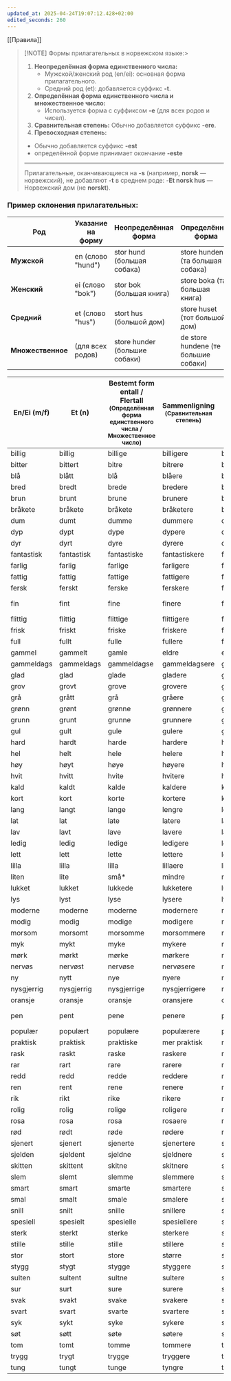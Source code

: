 ```yaml
---
updated_at: 2025-04-24T19:07:12.428+02:00
edited_seconds: 260
---
```


[[Правила]]

> [!NOTE]  Формы прилагательных в норвежском языке:> 
> 1. **Неопределённая форма единственного числа:**
>     - Мужской/женский род (en/ei): основная форма прилагательного.
>     - Средний род (et): добавляется суффикс **-t**.
> 2. **Определённая форма единственного числа и множественное число:**
>     - Используется форма с суффиксом **-e** (для всех родов и чисел).
> 3. **Сравнительная степень:** Обычно добавляется суффикс **-ere**.
> 4. **Превосходная степень:** 
> 	- Обычно добавляется суффикс **-est** 
> 	- определённой форме принимает окончание **-este**
> ***
>  Прилагательные, оканчивающиеся на **-s** (например, **norsk** — норвежский), не добавляют **-t** в среднем роде:
> 	 -**Et norsk hus** — Норвежский дом (не **norskt**).


### Пример склонения прилагательных:

|Род|Указание на форму|Неопределённая форма|Определённая форма|
|---|---|---|---|
|**Мужской**|en (слово "hund")|stor hund (большая собака)|store hunden (та большая собака)|
|**Женский**|ei (слово "bok")|stor bok (большая книга)|store boka (та большая книга)|
|**Средний**|et (слово "hus")|stort hus (большой дом)|store huset (тот большой дом)|
|**Множественное**|(для всех родов)|store hunder (большие собаки)|de store hundene (те большие собаки)|


| En/Ei (m/f) | Et (n)     | Bestemt form entall / Flertall <sub>(Определённая форма единственного числа / Множественное число)</sub> | Sammenligning <sub>(Сравнительная степень)</sub> | Superlativ <sub>(Превосходная степень)</sub> | Перевод            |
| ----------- | ---------- | -------------------------------------------------------------------------------------------------------- | ------------------------------------------------ | -------------------------------------------- | ------------------ |
| billig      | billig     | billige                                                                                                  | billigere                                        | billigst                                     | дешёвый            |
| bitter      | bittert    | bitre                                                                                                    | bitrere                                          | bitrest                                      | горький            |
| blå         | blått      | blå                                                                                                      | blåere                                           | blåest                                       | синий              |
| bred        | bredt      | brede                                                                                                    | bredere                                          | bredest                                      | широкий            |
| brun        | brunt      | brune                                                                                                    | brunere                                          | brunest                                      | коричневый         |
| bråkete     | bråkete    | bråkete                                                                                                  | bråketere                                        | bråketest                                    | шумный             |
| dum         | dumt       | dumme                                                                                                    | dummere                                          | dummest                                      | глупый             |
| dyp         | dypt       | dype                                                                                                     | dypere                                           | dypest                                       | глубокий           |
| dyr         | dyrt       | dyre                                                                                                     | dyrere                                           | dyrest                                       | дорогой            |
| fantastisk  | fantastisk | fantastiske                                                                                              | fantastiskere                                    | fantastiskst                                 | фантастический     |
| farlig      | farlig     | farlige                                                                                                  | farligere                                        | farligst                                     | опасный            |
| fattig      | fattig     | fattige                                                                                                  | fattigere                                        | fattigst                                     | бедный             |
| fersk       | ferskt     | ferske                                                                                                   | ferskere                                         | ferskest                                     | свежий             |
| fin         | fint       | fine                                                                                                     | finere                                           | finest                                       | хороший, красивый  |
| flittig     | flittig    | flittige                                                                                                 | flittigere                                       | flittigst                                    | трудолюбивый       |
| frisk       | friskt     | friske                                                                                                   | friskere                                         | friskest                                     | здоровый           |
| full        | fullt      | fulle                                                                                                    | fullere                                          | fullest                                      | полный             |
| gammel      | gammelt    | gamle                                                                                                    | eldre                                            | eldst                                        | старый             |
| gammeldags  | gammeldags | gammeldagse                                                                                              | gammeldagsere                                    | gammeldagsest                                | старомодный        |
| glad        | glad       | glade                                                                                                    | gladere                                          | gladest                                      | счастливый         |
| grov        | grovt      | grove                                                                                                    | grovere                                          | grovest                                      | грубый             |
| grå         | grått      | grå                                                                                                      | gråere                                           | gråest                                       | серый              |
| grønn       | grønt      | grønne                                                                                                   | grønnere                                         | grønnest                                     | зелёный            |
| grunn       | grunt      | grunne                                                                                                   | grunnere                                         | grunnest                                     | мелкий             |
| gul         | gult       | gule                                                                                                     | gulere                                           | gulest                                       | жёлтый             |
| hard        | hardt      | harde                                                                                                    | hardere                                          | hardest                                      | твёрдый            |
| hel         | helt       | hele                                                                                                     | helere                                           | helest                                       | целый              |
| høy         | høyt       | høye                                                                                                     | høyere                                           | høyest                                       | высокий            |
| hvit        | hvitt      | hvite                                                                                                    | hvitere                                          | hvitest                                      | белый              |
| kald        | kaldt      | kalde                                                                                                    | kaldere                                          | kaldest                                      | холодный           |
| kort        | kort       | korte                                                                                                    | kortere                                          | kortest                                      | короткий           |
| lang        | langt      | lange                                                                                                    | lengre                                           | lengst                                       | длинный            |
| lat         | lat        | late                                                                                                     | latere                                           | latest                                       | ленивый            |
| lav         | lavt       | lave                                                                                                     | lavere                                           | lavest                                       | низкий             |
| ledig       | ledig      | ledige                                                                                                   | ledigere                                         | ledigst                                      | свободный          |
| lett        | lett       | lette                                                                                                    | lettere                                          | lettest                                      | лёгкий             |
| lilla       | lilla      | lilla                                                                                                    | lillaere                                         | lillaest                                     | фиолетовый         |
| liten       | lite       | små*                                                                                                     | mindre                                           | minst                                        | маленький          |
| lukket      | lukket     | lukkede                                                                                                  | lukketere                                        | lukketest                                    | закрытый           |
| lys         | lyst       | lyse                                                                                                     | lysere                                           | lysest                                       | светлый            |
| moderne     | moderne    | moderne                                                                                                  | modernere                                        | modernest                                    | современный        |
| modig       | modig      | modige                                                                                                   | modigere                                         | modigst                                      | смелый             |
| morsom      | morsomt    | morsomme                                                                                                 | morsommere                                       | morsomst                                     | весёлый            |
| myk         | mykt       | myke                                                                                                     | mykere                                           | mykest                                       | мягкий             |
| mørk        | mørkt      | mørke                                                                                                    | mørkere                                          | mørkest                                      | тёмный             |
| nervøs      | nervøst    | nervøse                                                                                                  | nervøsere                                        | nervøsest                                    | нервный            |
| ny          | nytt       | nye                                                                                                      | nyere                                            | nyest                                        | новый              |
| nysgjerrig  | nysgjerrig | nysgjerrige                                                                                              | nysgjerrigere                                    | nysgjerrigst                                 | любопытный         |
| oransje     | oransje    | oransje                                                                                                  | oransjere                                        | oransjest                                    | оранжевый          |
| pen         | pent       | pene                                                                                                     | penere                                           | penest                                       | красивый (о людях) |
| populær     | populært   | populære                                                                                                 | populærere                                       | populærest                                   | популярный         |
| praktisk    | praktisk   | praktiske                                                                                                | mer praktisk                                     | mest praktisk                                | практичный         |
| rask        | raskt      | raske                                                                                                    | raskere                                          | raskest                                      | быстрый            |
| rar         | rart       | rare                                                                                                     | rarere                                           | rarest                                       | странный           |
| redd        | redd       | redde                                                                                                    | reddere                                          | reddest                                      | испуганный         |
| ren         | rent       | rene                                                                                                     | renere                                           | renest                                       | чистый             |
| rik         | rikt       | rike                                                                                                     | rikere                                           | rikest                                       | богатый            |
| rolig       | rolig      | rolige                                                                                                   | roligere                                         | roligst                                      | спокойный          |
| rosa        | rosa       | rosa                                                                                                     | rosaere                                          | rosaest                                      | розовый            |
| rød         | rødt       | røde                                                                                                     | rødere                                           | rødest                                       | красный            |
| sjenert     | sjenert    | sjenerte                                                                                                 | sjenertere                                       | sjenertest                                   | застенчивый        |
| sjelden     | sjeldent   | sjeldne                                                                                                  | sjeldnere                                        | sjeldnest                                    | редкий             |
| skitten     | skittent   | skitne                                                                                                   | skitnere                                         | skitnest                                     | грязный            |
| slem        | slemt      | slemme                                                                                                   | slemmere                                         | slemmest                                     | злой               |
| smart       | smart      | smarte                                                                                                   | smartere                                         | smartest                                     | умный              |
| smal        | smalt      | smale                                                                                                    | smalere                                          | smalest                                      | узкий              |
| snill       | snilt      | snille                                                                                                   | snillere                                         | snillest                                     | добрый             |
| spesiell    | spesielt   | spesielle                                                                                                | spesiellere                                      | spesiellst                                   | особенный          |
| sterk       | sterkt     | sterke                                                                                                   | sterkere                                         | sterkest                                     | сильный            |
| stille      | stille     | stille                                                                                                   | stillere                                         | stillest                                     | тихий              |
| stor        | stort      | store                                                                                                    | større                                           | størst                                       | большой            |
| stygg       | stygt      | stygge                                                                                                   | styggere                                         | styggest                                     | уродливый          |
| sulten      | sultent    | sultne                                                                                                   | sultere                                          | sultest                                      | голодный           |
| sur         | surt       | sure                                                                                                     | surere                                           | surest                                       | кислый             |
| svak        | svakt      | svake                                                                                                    | svakere                                          | svakest                                      | слабый             |
| svart       | svart      | svarte                                                                                                   | svartere                                         | svartest                                     | чёрный             |
| syk         | sykt       | syke                                                                                                     | sykere                                           | sykest                                       | больной            |
| søt         | søtt       | søte                                                                                                     | søtere                                           | søtest                                       | сладкий            |
| tom         | tomt       | tomme                                                                                                    | tommere                                          | tommest                                      | пустой             |
| trygg       | trygt      | trygge                                                                                                   | tryggere                                         | tryggest                                     | безопасный         |
| tung        | tungt      | tunge                                                                                                    | tyngre                                           | tyngst                                       | тяжёлый            |


